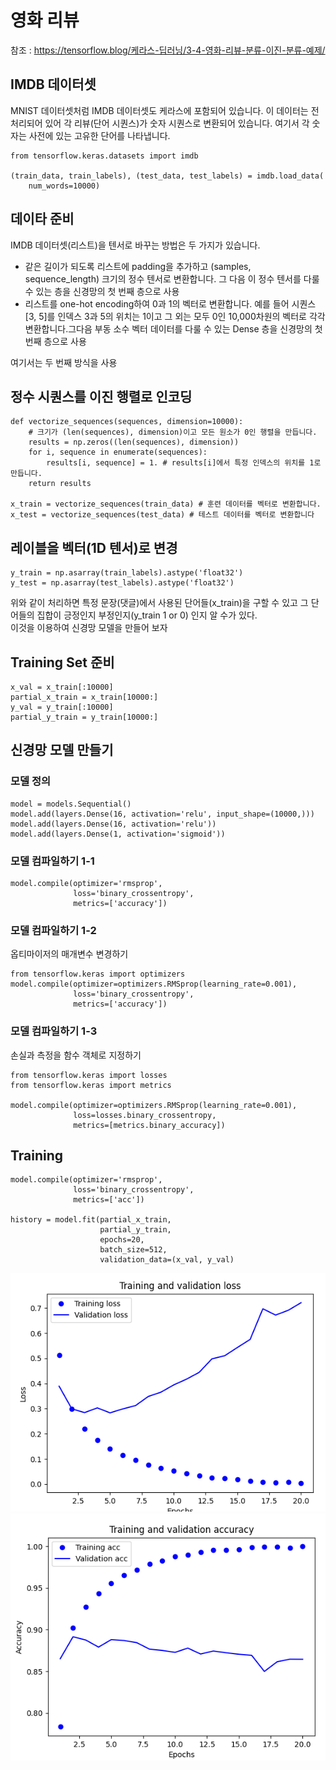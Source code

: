 # 영화 리뷰
참조 : https://tensorflow.blog/케라스-딥러닝/3-4-영화-리뷰-분류-이진-분류-예제/


## IMDB 데이터셋 
MNIST 데이터셋처럼 IMDB 데이터셋도 케라스에 포함되어 있습니다. 이 데이터는 전처리되어 있어 각 리뷰(단어 시퀀스)가 숫자 시퀀스로 변환되어 있습니다. 여기서 각 숫자는 사전에 있는 고유한 단어를 나타냅니다.
```
from tensorflow.keras.datasets import imdb

(train_data, train_labels), (test_data, test_labels) = imdb.load_data(
    num_words=10000)
```

## 데이타 준비
IMDB 데이터셋(리스트)을  텐서로 바꾸는 방법은 두 가지가 있습니다.
- 같은 길이가 되도록 리스트에 padding을 추가하고 (samples, sequence_length) 크기의 정수 텐서로 변환합니다. 그 다음 이 정수 텐서를 다룰 수 있는 층을 신경망의 첫 번째 층으로 사용
- 리스트를 one-hot encoding하여 0과 1의 벡터로 변환합니다. 예를 들어 시퀀스 [3, 5]를 인덱스 3과 5의 위치는 1이고 그 외는 모두 0인 10,000차원의 벡터로 각각 변환합니다.그다음 부동 소수 벡터 데이터를 다룰 수 있는 Dense 층을 신경망의 첫 번째 층으로 사용

여기서는 두 번째 방식을 사용
## 정수 시퀀스를 이진 행렬로 인코딩
```
def vectorize_sequences(sequences, dimension=10000):
    # 크기가 (len(sequences), dimension)이고 모든 원소가 0인 행렬을 만듭니다.
    results = np.zeros((len(sequences), dimension))
    for i, sequence in enumerate(sequences):
        results[i, sequence] = 1. # results[i]에서 특정 인덱스의 위치를 1로 만듭니다.
    return results

x_train = vectorize_sequences(train_data) # 훈련 데이터를 벡터로 변환합니다.
x_test = vectorize_sequences(test_data) # 테스트 데이터를 벡터로 변환합니다
```

## 레이블을 벡터(1D 텐서)로 변경
```
y_train = np.asarray(train_labels).astype('float32')
y_test = np.asarray(test_labels).astype('float32')
```
위와 같이 처리하면 특정 문장(댓글)에서 사용된 단어들(x_train)을 구할 수 있고 그 단어들의 집합이 긍정인지 부정인지(y_train 1 or 0) 인지 알 수가 있다. \
이것을 이용하여 신경망 모델을 만들어 보자

## Training Set 준비
```
x_val = x_train[:10000]
partial_x_train = x_train[10000:]
y_val = y_train[:10000]
partial_y_train = y_train[10000:]
```


## 신경망 모델 만들기
### 모델 정의
```
model = models.Sequential()
model.add(layers.Dense(16, activation='relu', input_shape=(10000,)))
model.add(layers.Dense(16, activation='relu'))
model.add(layers.Dense(1, activation='sigmoid'))
```
### 모델 컴파일하기 1-1
```
model.compile(optimizer='rmsprop',
              loss='binary_crossentropy',
              metrics=['accuracy'])
```

### 모델 컴파일하기 1-2
옵티마이저의 매개변수 변경하기
```
from tensorflow.keras import optimizers
model.compile(optimizer=optimizers.RMSprop(learning_rate=0.001),
              loss='binary_crossentropy',
              metrics=['accuracy'])
```

### 모델 컴파일하기 1-3
손실과 측정을 함수 객체로 지정하기
```
from tensorflow.keras import losses
from tensorflow.keras import metrics

model.compile(optimizer=optimizers.RMSprop(learning_rate=0.001),
              loss=losses.binary_crossentropy,
              metrics=[metrics.binary_accuracy])
```


## Training
```
model.compile(optimizer='rmsprop',
              loss='binary_crossentropy',
              metrics=['acc'])

history = model.fit(partial_x_train,
                    partial_y_train,
                    epochs=20,
                    batch_size=512,
                    validation_data=(x_val, y_val)
```

![alt train_images[0]](assets/images/movie-review-01-01.png)
![alt train_images[0]](assets/images/movie-review-01-02.png)